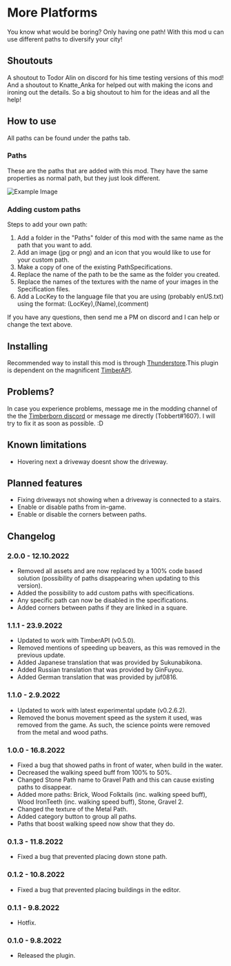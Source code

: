 # More Platforms

You know what would be boring? Only having one path! With this mod u can use different paths to diversify your city!

## Shoutouts

A shoutout to Todor Alin on discord for his time testing versions of this mod!
And a shoutout to Knatte_Anka for helped out with making the icons and ironing out the details. So a big shoutout to him for the ideas and all the help!

## How to use

All paths can be found under the paths tab.

### Paths

These are the paths that are added with this mod. They have the same properties as normal path, but they just look different.

![Example Image](https://media.githubusercontent.com/media/TobbyTheBobby/TimberbornModsUnity/master/Assets/MorePaths/StaticFiles/Images/ExampleImage1.png)

### Adding custom paths

Steps to add your own path:
1. Add a folder in the "Paths" folder of this mod with the same name as the path that you want to add.
2. Add an image (jpg or png) and an icon that you would like to use for your custom path.
3. Make a copy of one of the existing PathSpecifications.
4. Replace the name of the path to be the same as the folder you created.
5. Replace the names of the textures with the name of your images in the Specification files.
6. Add a LocKey to the language file that you are using (probably enUS.txt) using the format: (LocKey),(Name),(comment)

If you have any questions, then send me a PM on discord and I can help or change the text above. 

## Installing

Recommended way to install this mod is through [Thunderstore](https://timberborn.thunderstore.io/).This plugin is dependent on the magnificent [TimberAPI](https://github.com/Timberborn-Modding-Central/TimberAPI).

## Problems?

In case you experience problems, message me in the modding channel of the the [Timberborn discord](https://discord.gg/mfbBF4cWpX) or message me directly (Tobbert#1607). I will try to fix it as soon as possible. :D

## Known limitations

- Hovering next a driveway doesnt show the driveway.

## Planned features

- Fixing driveways not showing when a driveway is connected to a stairs.
- Enable or disable paths from in-game.
- Enable or disable the corners between paths. 

## Changelog

### 2.0.0 - 12.10.2022

- Removed all assets and are now replaced by a 100% code based solution (possibility of paths disappearing when updating to this version).
- Added the possibility to add custom paths with specifications.
- Any specific path can now be disabled in the specifications. 
- Added corners between paths if they are linked in a square. 

### 1.1.1 - 23.9.2022

- Updated to work with TimberAPI (v0.5.0).
- Removed mentions of speeding up beavers, as this was removed in the previous update.
- Added Japanese translation that was provided by Sukunabikona.
- Added Russian translation that was provided by GinFuyou.
- Added German translation that was provided by juf0816.

### 1.1.0 - 2.9.2022

- Updated to work with latest experimental update (v0.2.6.2).
- Removed the bonus movement speed as the system it used, was removed from the game. As such, the science points were removed from the metal and wood paths.

### 1.0.0 - 16.8.2022

- Fixed a bug that showed paths in front of water, when build in the water.
- Decreased the walking speed buff from 100% to 50%.
- Changed Stone Path name to Gravel Path and this can cause existing paths to disappear. 
- Added more paths: Brick, Wood Folktails (inc. walking speed buff), Wood IronTeeth (inc. walking speed buff), Stone, Gravel 2.
- Changed the texture of the Metal Path. 
- Added category button to group all paths.
- Paths that boost walking speed now show that they do. 

### 0.1.3 - 11.8.2022

- Fixed a bug that prevented placing down stone path.

### 0.1.2 - 10.8.2022

- Fixed a bug that prevented placing buildings in the editor. 

### 0.1.1 - 9.8.2022

- Hotfix.

### 0.1.0 - 9.8.2022

- Released the plugin.